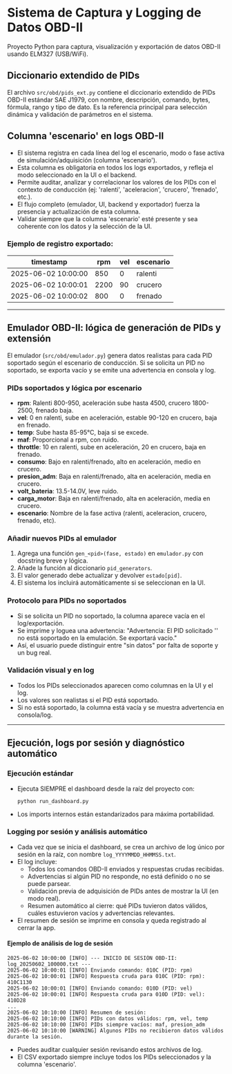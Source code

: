 # Sistema de Captura y Logging de Datos OBD-II

Proyecto Python para captura, visualización y exportación de datos OBD-II usando ELM327 (USB/WiFi).

## Diccionario extendido de PIDs

El archivo `src/obd/pids_ext.py` contiene el diccionario extendido de PIDs OBD-II estándar SAE J1979, con nombre, descripción, comando, bytes, fórmula, rango y tipo de dato. Es la referencia principal para selección dinámica y validación de parámetros en el sistema.

## Columna 'escenario' en logs OBD-II

- El sistema registra en cada línea del log el escenario, modo o fase activa de simulación/adquisición (columna 'escenario').
- Esta columna es obligatoria en todos los logs exportados, y refleja el modo seleccionado en la UI o el backend.
- Permite auditar, analizar y correlacionar los valores de los PIDs con el contexto de conducción (ej: 'ralenti', 'aceleracion', 'crucero', 'frenado', etc.).
- El flujo completo (emulador, UI, backend y exportador) fuerza la presencia y actualización de esta columna.
- Validar siempre que la columna 'escenario' esté presente y sea coherente con los datos y la selección de la UI.

### Ejemplo de registro exportado:

| timestamp           | rpm  | vel | escenario   |
|---------------------|------|-----|-------------|
| 2025-06-02 10:00:00 | 850  | 0   | ralenti     |
| 2025-06-02 10:00:01 | 2200 | 90  | crucero     |
| 2025-06-02 10:00:02 | 800  | 0   | frenado     |

---

## Emulador OBD-II: lógica de generación de PIDs y extensión

El emulador (`src/obd/emulador.py`) genera datos realistas para cada PID soportado según el escenario de conducción. Si se solicita un PID no soportado, se exporta vacío y se emite una advertencia en consola y log.

### PIDs soportados y lógica por escenario

- **rpm**: Ralenti 800-950, aceleración sube hasta 4500, crucero 1800-2500, frenado baja.
- **vel**: 0 en ralenti, sube en aceleración, estable 90-120 en crucero, baja en frenado.
- **temp**: Sube hasta 85-95°C, baja si se excede.
- **maf**: Proporcional a rpm, con ruido.
- **throttle**: 10 en ralenti, sube en aceleración, 20 en crucero, baja en frenado.
- **consumo**: Bajo en ralenti/frenado, alto en aceleración, medio en crucero.
- **presion_adm**: Baja en ralenti/frenado, alta en aceleración, media en crucero.
- **volt_bateria**: 13.5-14.0V, leve ruido.
- **carga_motor**: Baja en ralenti/frenado, alta en aceleración, media en crucero.
- **escenario**: Nombre de la fase activa (ralenti, aceleracion, crucero, frenado, etc).

### Añadir nuevos PIDs al emulador

1. Agrega una función `gen_<pid>(fase, estado)` en `emulador.py` con docstring breve y lógica.
2. Añade la función al diccionario `pid_generators`.
3. El valor generado debe actualizar y devolver `estado[pid]`.
4. El sistema los incluirá automáticamente si se seleccionan en la UI.

### Protocolo para PIDs no soportados

- Si se solicita un PID no soportado, la columna aparece vacía en el log/exportación.
- Se imprime y loguea una advertencia: "Advertencia: El PID solicitado '<PID>' no está soportado en la emulación. Se exportará vacío."
- Así, el usuario puede distinguir entre "sin datos" por falta de soporte y un bug real.

### Validación visual y en log

- Todos los PIDs seleccionados aparecen como columnas en la UI y el log.
- Los valores son realistas si el PID está soportado.
- Si no está soportado, la columna está vacía y se muestra advertencia en consola/log.

---

## Ejecución, logs por sesión y diagnóstico automático

### Ejecución estándar

- Ejecuta SIEMPRE el dashboard desde la raíz del proyecto con:
  ```
  python run_dashboard.py
  ```
- Los imports internos están estandarizados para máxima portabilidad.

### Logging por sesión y análisis automático

- Cada vez que se inicia el dashboard, se crea un archivo de log único por sesión en la raíz, con nombre `log_YYYYMMDD_HHMMSS.txt`.
- El log incluye:
  - Todos los comandos OBD-II enviados y respuestas crudas recibidas.
  - Advertencias si algún PID no responde, no está definido o no se puede parsear.
  - Validación previa de adquisición de PIDs antes de mostrar la UI (en modo real).
  - Resumen automático al cierre: qué PIDs tuvieron datos válidos, cuáles estuvieron vacíos y advertencias relevantes.
- El resumen de sesión se imprime en consola y queda registrado al cerrar la app.

#### Ejemplo de análisis de log de sesión

```
2025-06-02 10:00:00 [INFO] --- INICIO DE SESIÓN OBD-II: log_20250602_100000.txt ---
2025-06-02 10:00:01 [INFO] Enviando comando: 010C (PID: rpm)
2025-06-02 10:00:01 [INFO] Respuesta cruda para 010C (PID: rpm): 410C1130
2025-06-02 10:00:01 [INFO] Enviando comando: 010D (PID: vel)
2025-06-02 10:00:01 [INFO] Respuesta cruda para 010D (PID: vel): 410D28
...
2025-06-02 10:10:00 [INFO] Resumen de sesión:
2025-06-02 10:10:00 [INFO] PIDs con datos válidos: rpm, vel, temp
2025-06-02 10:10:00 [INFO] PIDs siempre vacíos: maf, presion_adm
2025-06-02 10:10:00 [WARNING] Algunos PIDs no recibieron datos válidos durante la sesión.
```

- Puedes auditar cualquier sesión revisando estos archivos de log.
- El CSV exportado siempre incluye todos los PIDs seleccionados y la columna 'escenario'.
